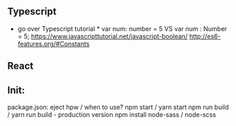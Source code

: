 Typescript 
--------------
* go over Typescript tutorial *
var num: number = 5   VS   var num : Number = 5;
https://www.javascripttutorial.net/javascript-boolean/
http://es6-features.org/#Constants


React
------

Init:
------
package.json: eject hpw / when to use?
npm start / yarn start
npm run build / yarn run build - production version
npm install node-sass / node-scss

